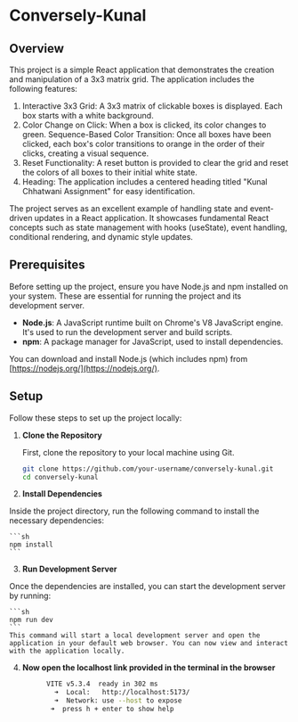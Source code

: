 # Conversely-Kunal

## Overview

This project is a simple React application that demonstrates the creation and manipulation of a 3x3 matrix grid. The application includes the following features:

1. Interactive 3x3 Grid: A 3x3 matrix of clickable boxes is displayed. Each box starts with a white background.
2. Color Change on Click: When a box is clicked, its color changes to green.
   Sequence-Based Color Transition: Once all boxes have been clicked, each box's color transitions to orange in the order of their clicks, creating a visual sequence.
3. Reset Functionality: A reset button is provided to clear the grid and reset the colors of all boxes to their initial white state.
4. Heading: The application includes a centered heading titled "Kunal Chhatwani Assignment" for easy identification.

The project serves as an excellent example of handling state and event-driven updates in a React application. It showcases fundamental React concepts such as state management with hooks (useState), event handling, conditional rendering, and dynamic style updates.

## Prerequisites

Before setting up the project, ensure you have Node.js and npm installed on your system. These are essential for running the project and its development server.

- **Node.js**: A JavaScript runtime built on Chrome's V8 JavaScript engine. It's used to run the development server and build scripts.
- **npm**: A package manager for JavaScript, used to install dependencies.

You can download and install Node.js (which includes npm) from [https://nodejs.org/](https://nodejs.org/).

## Setup

Follow these steps to set up the project locally:

1. **Clone the Repository**

   First, clone the repository to your local machine using Git.

   ```sh
   git clone https://github.com/your-username/conversely-kunal.git
   cd conversely-kunal
   ```

2. **Install Dependencies**

Inside the project directory, run the following command to install the necessary dependencies:

    ```sh
    npm install
    ```

3. **Run Development Server**

Once the dependencies are installed, you can start the development server by running:

    ```sh
    npm run dev
    ```
    This command will start a local development server and open the application in your default web browser. You can now view and interact with the application locally.

4. **Now open the localhost link provided in the terminal in the browser**

   ```sh
         VITE v5.3.4  ready in 302 ms
           ➜  Local:   http://localhost:5173/
           ➜  Network: use --host to expose
          ➜  press h + enter to show help
   ```
